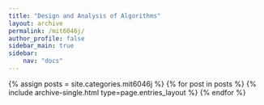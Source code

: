 ```yaml
---
title: "Design and Analysis of Algorithms"
layout: archive
permalink: /mit6046j/
author_profile: false
sidebar_main: true
sidebar:
    nav: "docs"
---
```


{% assign posts = site.categories.mit6046j %}
{% for post in posts %} {% include archive-single.html type=page.entries_layout %} {% endfor %}